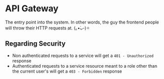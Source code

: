 # API Gateway
The entry point into the system. In other words, the guy the frontend people will throw their HTTP requests at. (｡•̀ᴗ-)✧

## Regarding Security
- Non authenticated requests to a service will get a `401 - Unauthorized` response
- Authenticated requests to a service resource meant to a role other than the current user's will get a `403 - Forbidden` response